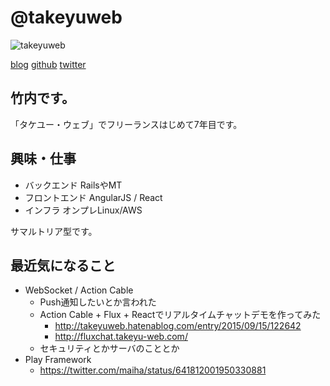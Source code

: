 # @takeyuweb

![takeyuweb](http://mt.maniax.xyz/assets_c/2015/05/icon%28photo%29-thumb-100xauto-2631.jpg)

[blog](http://takeyuweb.hatenablog.com/)
[github](https://github.com/takeyuweb)
[twitter](https://twitter.com/takeyuweb)

## 竹内です。

「タケユー・ウェブ」でフリーランスはじめて7年目です。

## 興味・仕事

* バックエンド RailsやMT
* フロントエンド AngularJS / React
* インフラ オンプレLinux/AWS

サマルトリア型です。

## 最近気になること

* WebSocket / Action Cable
  * Push通知したいとか言われた
  * Action Cable + Flux + Reactでリアルタイムチャットデモを作ってみた
      * http://takeyuweb.hatenablog.com/entry/2015/09/15/122642
      * http://fluxchat.takeyu-web.com/
  * セキュリティとかサーバのこととか
* Play Framework
  * https://twitter.com/maiha/status/641812001950330881
